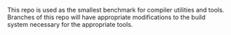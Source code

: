 This repo is used as the smallest benchmark for compiler utilities and tools.
Branches of this repo will have appropriate modifications to the build system necessary for the appropriate tools.